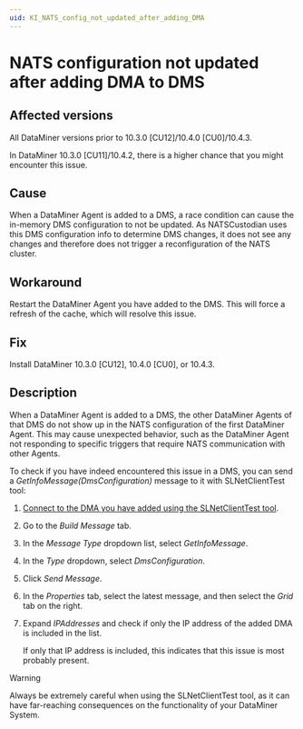 ```yaml
---
uid: KI_NATS_config_not_updated_after_adding_DMA
---
```


# NATS configuration not updated after adding DMA to DMS

## Affected versions

All DataMiner versions prior to 10.3.0 [CU12]/10.4.0 [CU0]/10.4.3.

In DataMiner 10.3.0 [CU11]/10.4.2, there is a higher chance that you might encounter this issue.

## Cause

When a DataMiner Agent is added to a DMS, a race condition can cause the in-memory DMS configuration to not be updated. As NATSCustodian uses this DMS configuration info to determine DMS changes, it does not see any changes and therefore does not trigger a reconfiguration of the NATS cluster.

## Workaround

Restart the DataMiner Agent you have added to the DMS. This will force a refresh of the cache, which will resolve this issue.

## Fix

Install DataMiner 10.3.0 [CU12], 10.4.0 [CU0], or 10.4.3.<!-- RN 38620 -->

## Description

When a DataMiner Agent is added to a DMS, the other DataMiner Agents of that DMS do not show up in the NATS configuration of the first DataMiner Agent. This may cause unexpected behavior, such as the DataMiner Agent not responding to specific triggers that require NATS communication with other Agents.

To check if you have indeed encountered this issue in a DMS, you can send a *GetInfoMessage(DmsConfiguration)* message to it with SLNetClientTest tool:

1. [Connect to the DMA you have added using the SLNetClientTest tool](xref:Connecting_to_a_DMA_with_the_SLNetClientTest_tool).

1. Go to the *Build Message* tab.

1. In the *Message Type* dropdown list, select *GetInfoMessage*.

1. In the *Type* dropdown, select *DmsConfiguration*.

1. Click *Send Message*.

1. In the *Properties* tab, select the latest message, and then select the *Grid* tab on the right.

1. Expand *IPAddresses* and check if only the IP address of the added DMA is included in the list.

   If only that IP address is included, this indicates that this issue is most probably present.

> [!WARNING]
> Always be extremely careful when using the SLNetClientTest tool, as it can have far-reaching consequences on the functionality of your DataMiner System.
